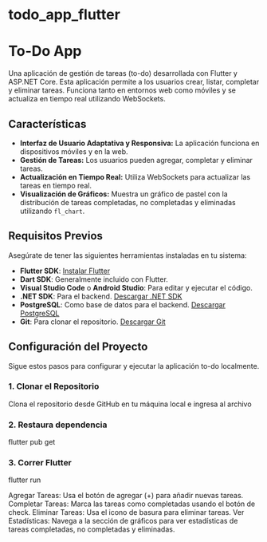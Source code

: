 # todo_app_flutter

# To-Do App

Una aplicación de gestión de tareas (to-do) desarrollada con Flutter y ASP.NET Core. Esta aplicación permite a los usuarios crear, listar, completar y eliminar tareas. Funciona tanto en entornos web como móviles y se actualiza en tiempo real utilizando WebSockets.

## Características

- **Interfaz de Usuario Adaptativa y Responsiva:** La aplicación funciona en dispositivos móviles y en la web.
- **Gestión de Tareas:** Los usuarios pueden agregar, completar y eliminar tareas.
- **Actualización en Tiempo Real:** Utiliza WebSockets para actualizar las tareas en tiempo real.
- **Visualización de Gráficos:** Muestra un gráfico de pastel con la distribución de tareas completadas, no completadas y eliminadas utilizando `fl_chart`.

## Requisitos Previos

Asegúrate de tener las siguientes herramientas instaladas en tu sistema:

- **Flutter SDK**: [Instalar Flutter](https://flutter.dev/docs/get-started/install)
- **Dart SDK**: Generalmente incluido con Flutter.
- **Visual Studio Code** o **Android Studio**: Para editar y ejecutar el código.
- **.NET SDK**: Para el backend. [Descargar .NET SDK](https://github.com/Willikox/to-do-appBackend.git)
- **PostgreSQL**: Como base de datos para el backend. [Descargar PostgreSQL](https://www.postgresql.org/download/)
- **Git**: Para clonar el repositorio. [Descargar Git](https://git-scm.com/downloads)

## Configuración del Proyecto

Sigue estos pasos para configurar y ejecutar la aplicación to-do localmente.

### 1. Clonar el Repositorio

Clona el repositorio desde GitHub en tu máquina local e ingresa al archivo

### 2. Restaura dependencia
flutter pub get

### 3. Correr Flutter
flutter run

Agregar Tareas: Usa el botón de agregar (+) para añadir nuevas tareas.
Completar Tareas: Marca las tareas como completadas usando el botón de check.
Eliminar Tareas: Usa el icono de basura para eliminar tareas.
Ver Estadísticas: Navega a la sección de gráficos para ver estadísticas de tareas completadas, no completadas y eliminadas.

